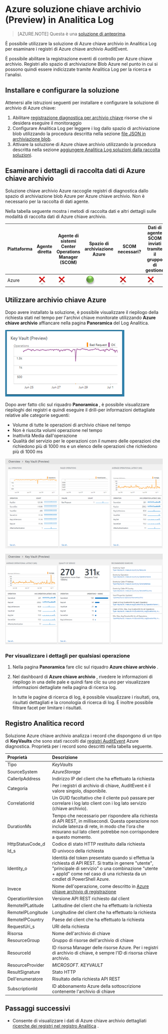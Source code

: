 <properties
    pageTitle="Soluzione chiave archivio Azure nel Log Analitica | Microsoft Azure"
    description="È possibile utilizzare la soluzione di Azure chiave archivio in Analitica Log per esaminare i registri di Azure chiave archivio."
    services="log-analytics"
    documentationCenter=""
    authors="richrundmsft"
    manager="jochan"
    editor=""/>

<tags
    ms.service="log-analytics"
    ms.workload="na"
    ms.tgt_pltfrm="na"
    ms.devlang="na"
    ms.topic="article"
    ms.date="07/12/2016"
    ms.author="richrund"/>

# <a name="azure-key-vault-preview-solution-in-log-analytics"></a>Azure soluzione chiave archivio (Preview) in Analitica Log

>[AZURE.NOTE] Questa è una [soluzione di anteprima](log-analytics-add-solutions.md#log-analytics-preview-solutions-and-features).

È possibile utilizzare la soluzione di Azure chiave archivio in Analitica Log per esaminare i registri di Azure chiave archivio AuditEvent.

È possibile abilitare la registrazione eventi di controllo per Azure chiave archivio. Registri allo spazio di archiviazione Blob Azure nel punto in cui si possono quindi essere indicizzate tramite Analitica Log per la ricerca e l'analisi.

## <a name="install-and-configure-the-solution"></a>Installare e configurare la soluzione

Attenersi alle istruzioni seguenti per installare e configurare la soluzione di archivio di Azure chiave:

1.  Abilitare [registrazione diagnostica per archivio chiave](../key-vault/key-vault-logging.md) risorse che si desidera eseguire il monitoraggio
2.  Configurare Analitica Log per leggere i log dallo spazio di archiviazione blob utilizzando la procedura descritta nella sezione [file JSON in archiviazione blob](../log-analytics/log-analytics-azure-storage-json.md).
3.  Attivare la soluzione di Azure chiave archivio utilizzando la procedura descritta nella sezione [aggiungere Analitica Log soluzioni dalla raccolta soluzioni](log-analytics-add-solutions.md).  

## <a name="review-azure-key-vault-data-collection-details"></a>Esaminare i dettagli di raccolta dati di Azure chiave archivio

Soluzione chiave archivio Azure raccoglie registri di diagnostica dallo spazio di archiviazione blob Azure per Azure chiave archivio.
Non è necessario per la raccolta di dati agente.

Nella tabella seguente mostra i metodi di raccolta dati e altri dettagli sulle modalità di raccolta dati di Azure chiave archivio.

| Piattaforma | Agente diretta | Agente di sistemi Center Operations Manager (SCOM) | Spazio di archiviazione Azure | SCOM necessari? | Dati di agente SCOM inviati tramite il gruppo di gestione | Frequenza di raccolta |
|---|---|---|---|---|---|---|
|Azure|![No](./media/log-analytics-azure-keyvault/oms-bullet-red.png)|![No](./media/log-analytics-azure-keyvault/oms-bullet-red.png)|![Sì](./media/log-analytics-azure-keyvault/oms-bullet-green.png)|            ![No](./media/log-analytics-azure-keyvault/oms-bullet-red.png)|![No](./media/log-analytics-azure-keyvault/oms-bullet-red.png)| 10 minuti|

## <a name="use-azure-key-vault"></a>Utilizzare archivio chiave Azure

Dopo avere installato la soluzione, è possibile visualizzare il riepilogo della richiesta stati nel tempo per l'archivi chiave monitorate utilizzando **Azure chiave archivio** affiancare nella pagina **Panoramica** del Log Analitica.

![immagine del riquadro di Azure chiave archivio](./media/log-analytics-azure-keyvault/log-analytics-keyvault-tile.png)

Dopo aver fatto clic sul riquadro **Panoramica** , è possibile visualizzare riepiloghi dei registri e quindi eseguire il drill-per informazioni dettagliate relative alle categorie seguenti:

- Volume di tutte le operazioni di archivio chiave nel tempo
- Non è riuscita volumi operazione nel tempo
- Inattività Media dall'operazione
- Qualità del servizio per le operazioni con il numero delle operazioni che richiedono più di 1000 ms e un elenco delle operazioni che richiedono più di 1000 ms

![immagine del dashboard di Azure chiave archivio](./media/log-analytics-azure-keyvault/log-analytics-keyvault01.png)

![immagine del dashboard di Azure chiave archivio](./media/log-analytics-azure-keyvault/log-analytics-keyvault02.png)

### <a name="to-view-details-for-any-operation"></a>Per visualizzare i dettagli per qualsiasi operazione

1. Nella pagina **Panoramica** fare clic sul riquadro **Azure chiave archivio** .
2. Nel dashboard di **Azure chiave archivio** , rivedere le informazioni di riepilogo in una delle pale e quindi fare clic su uno per visualizzare informazioni dettagliate nella pagina di ricerca log.

    In tutte le pagine di ricerca di log, è possibile visualizzare i risultati, ora, risultati dettagliati e la cronologia di ricerca di log. È inoltre possibile filtrare facet per limitare i risultati.

## <a name="log-analytics-records"></a>Registro Analitica record

Soluzione Azure chiave archivio analizza i record che dispongono di un tipo di **KeyVaults** che sono stati raccolti dai [registri AuditEvent](../key-vault/key-vault-logging.md) Azure diagnostica.  Proprietà per i record sono descritti nella tabella seguente.  

| Proprietà | Descrizione |
|:--|:--|
| Tipo | *KeyVaults* |
| SourceSystem | *AzureStorage* |
| CallerIpAddress | Indirizzo IP del client che ha effettuato la richiesta |
| Categoria      | Per i registri di archivio di chiave, AuditEvent è il valore singolo, disponibile.|
| CorrelationId | Un GUID facoltativo che il cliente può passare per correlare i log lato client con i log lato servizio (chiave archivio). |
| DurationMs | Tempo che necessario per rispondere alla richiesta di API REST, in millisecondi. Questa operazione non include latenza di rete, in modo che l'ora che misurano sul lato client potrebbe non corrispondere a questo momento. |
| HttpStatusCode_d | Codice di stato HTTP restituito dalla richiesta |
| Id_s       | ID univoco della richiesta |
| Identity_o | Identità del token presentato quando si effettua la richiesta di API REST. Si tratta in genere "utente", "principale di servizio" o una combinazione "utente + appId" come nel caso di una richiesta da un cmdlet di PowerShell Azure. |
| Invece      | Nome dell'operazione, come descritto in [Azure chiave archivio di registrazione](../key-vault/key-vault-logging.md)|
| OperationVersion      | Versione API REST richiesto dal client|
| RemoteIPLatitude | Latitudine del client che ha effettuato la richiesta |
| RemoteIPLongitude | Longitudine del client che ha effettuato la richiesta |
| RemoteIPCountry | Paese del client che ha effettuato la richiesta  |
| RequestUri_s | URI della richiesta |
| Risorsa   | Nome dell'archivio di chiave |
| ResourceGroup | Gruppo di risorse dell'archivio di chiave |
| ResourceId | ID risorsa Manager delle risorse Azure. Per i registri di archivio di chiave, è sempre l'ID di risorsa chiave archivio. |
| ResourceProvider | *MICROSOFT. KEYVAULT* |
| ResultSignature  | Stato HTTP|
| Dell'enumeratore      | Risultato della richiesta API REST|
| SubscriptionId | ID abbonamento Azure della sottoscrizione contenente l'archivio di chiave |


## <a name="next-steps"></a>Passaggi successivi

- Consente di visualizzare i dati di Azure chiave archivio dettagliati [ricerche dei registri nel registro Analitica](log-analytics-log-searches.md) .
